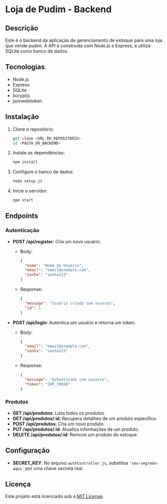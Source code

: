# Loja de Pudim - Backend

## Descrição

Este é o backend da aplicação de gerenciamento de estoque para uma loja que vende pudim. A API é construída com Node.js e Express, e utiliza SQLite como banco de dados.

## Tecnologias

- Node.js
- Express
- SQLite
- bcryptjs
- jsonwebtoken

## Instalação

1. Clone o repositório:
    ```bash
    git clone <URL_DO_REPOSITORIO>
    cd <PASTA_DO_BACKEND>
    ```

2. Instale as dependências:
    ```bash
    npm install
    ```

3. Configure o banco de dados:
    ```bash
    node setup.js
    ```

4. Inicie o servidor:
    ```bash
    npm start
    ```

## Endpoints

### Autenticação

- **POST /api/register**: Cria um novo usuário.
  - Body:
    ```json
    {
      "nome": "Nome do Usuário",
      "email": "email@example.com",
      "senha": "senha123"
    }
    ```
  - Response:
    ```json
    {
      "message": "Usuário criado com sucesso",
      "id": 1
    }
    ```

- **POST /api/login**: Autentica um usuário e retorna um token.
  - Body:
    ```json
    {
      "email": "email@example.com",
      "senha": "senha123"
    }
    ```
  - Response:
    ```json
    {
      "message": "Autenticado com sucesso",
      "token": "JWT_TOKEN"
    }
    ```

### Produtos

- **GET /api/produtos**: Lista todos os produtos.
- **GET /api/produtos/:id**: Recupera detalhes de um produto específico.
- **POST /api/produtos**: Cria um novo produto.
- **PUT /api/produtos/:id**: Atualiza informações de um produto.
- **DELETE /api/produtos/:id**: Remove um produto do estoque.

## Configuração

- **SECRET_KEY**: No arquivo `authController.js`, substitua `'seu-segredo-aqui'` por uma chave secreta real.

## Licença

Este projeto está licenciado sob a [MIT License](LICENSE).
